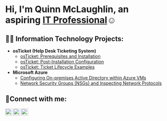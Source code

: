 <h1>Hi, I'm Quinn McLaughlin, an aspiring <a href="https://www.linkedin.com/in/quinn-mclaughlin-450b98258/">IT Professional</a>☺</h1>

<h2>👨‍💻 Information Technology Projects:</h2>

- <b>osTicket (Help Desk Ticketing System)</b>
  - [osTicket: Prerequisites and Installation](https://github.com/quinnmclaughlin42/osticket-prereqs)
  - [osTicket: Post-Installation Configuration](https://github.com/quinnmclaughlin42/post-install-config)
  - [osTicket: Ticket Lifecycle Examples](https://github.com/quinnmclaughlin42/ticket-lifecycle)
- <b>Microsoft Azure</b>
  - [Configuring On-premises Active Directory within Azure VMs](https://github.com/quinnmclaughlin42/configure-ad)
  - [Network Security Groups (NSGs) and Inspecting Network Protocols](https://github.com/quinnmclaughlin42/azure-network-protocols)

<h2>🤳Connect with me:</h2>

[<img align="left" alt="Quinn | Twitter" width="22px" src="https://cdn.jsdelivr.net/npm/simple-icons@v3/icons/twitter.svg" />][twitter]
[<img align="left" alt="Quinn | LinkedIn" width="22px" src="https://cdn.jsdelivr.net/npm/simple-icons@v3/icons/linkedin.svg" />][linkedin]
[<img align="left" alt="Quinn | Instagram" width="22px" src="https://cdn.jsdelivr.net/npm/simple-icons@v3/icons/instagram.svg" />][instagram]

[Twitter]: https://x.com/qu1nntessent1aI
[instagram]: https://www.instagram.com/qmclh.42/
[linkedin]: https://www.linkedin.com/in/quinn-mclaughlin-450b98258/
